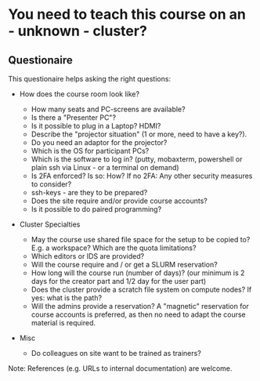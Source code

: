# You need to teach this course on an - unknown - cluster?

## Questionaire

This questionaire helps asking the right questions:

- How does the course room look like?
    - How many seats and PC-screens are available?
    - Is there a "Presenter PC"?
    - Is it possible to plug in a Laptop? HDMI?
    - Describe the "projector situation" (1 or more, need to have a key?).
    - Do you need an adaptor for the projector?
    - Which is the OS for participant PCs?
    - Which is the software to log in? (putty, mobaxterm, powershell or plain ssh via Linux - or a terminal on demand)
    - Is 2FA enforced? Is so: How?
      If no 2FA: Any other security measures to consider?
    - ssh-keys - are they to be prepared?
    - Does the site require and/or provide course accounts?
    - Is it possible to do paired programming?

- Cluster Specialties
    - May the course use shared file space for the setup to be copied to? E.g. a workspace? Which are the quota limitations?
    - Which editors or IDS are provided?
    - Will the course require and / or get a SLURM reservation?
    - How long will the course run (number of days)? (our minimum is 2 days for the creator part and 1/2 day for the user part)
    - Does the cluster provide a scratch file system on compute nodes? If yes: what is the path?
    - Will the admins provide a reservation? A "magnetic" reservation for course accounts is preferred, as then no need to adapt the course material is required.

- Misc
    - Do colleagues on site want to be trained as trainers?

Note: References (e.g. URLs to internal documentation) are welcome. 

